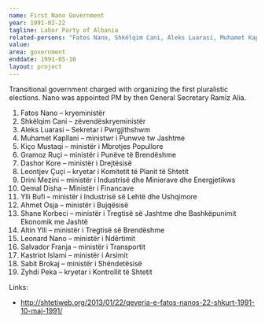 ```yaml
---
name: First Nano Government
year: 1991-02-22
tagline: Labor Party of Albania
related-persons: "Fatos Nano, Shkëlqim Cani, Aleks Luarasi, Muhamet Kapllani, Kiço Mustaqi, Gramoz Ruçi, Dashor Kore, Leontjev Çuçi, Drini Mezini, Qemal Disha, Ylli Bufi, Ahmet Osja, Shane Korbeci, Altin Ylli, Salvador Franja, Leonard Nano, Sabit Brokaj"
value:
area: government
enddate: 1991-05-10
layout: project
---
```

Transitional government charged with organizing the first pluralistic elections. Nano was appointed PM by then General Secretary Ramiz Alia.

1. Fatos Nano – kryeministër
2. Shkëlqim Cani – zëvendëskryeministër
3. Aleks Luarasi – Sekretar i Pwrgjithshwm
4. Muhamet Kapllani – ministwr i Punwve tw Jashtme
5. Kiço Mustaqi – ministër i Mbrotjes Popullore
6. Gramoz Ruçi – ministër i Punëve të Brendëshme
7. Dashor Kore – ministër i Drejtësisë
8. Leontjev Çuçi – kryetar i Komitetit të Planit të Shtetit
9. Drini Mezini – ministër i Industrisë dhe Minierave dhe Energjetikws
10. Qemal Disha – Ministër i Financave
11. Ylli Bufi – ministër i Industrisë së Lehtë dhe Ushqimore
12. Ahmet Osja – ministër i Bujqësisë
13. Shane Korbeci – ministër i Tregtisë së Jashtme dhe Bashkëpunimit Ekonomik me Jashtë
14. Altin Ylli – ministër i Tregtisë së Brendëshme
15. Leonard Nano – ministër i Ndërtimit
16. Salvador Franja – ministër i Transportit
17. Kastriot Islami – ministër i Arsimit
18. Sabit Brokaj – ministër i Shëndetësisë
19. Zyhdi Peka – kryetar i Kontrollit të Shtetit

Links:
* <http://shtetiweb.org/2013/01/22/qeveria-e-fatos-nanos-22-shkurt-1991-10-maj-1991/>
